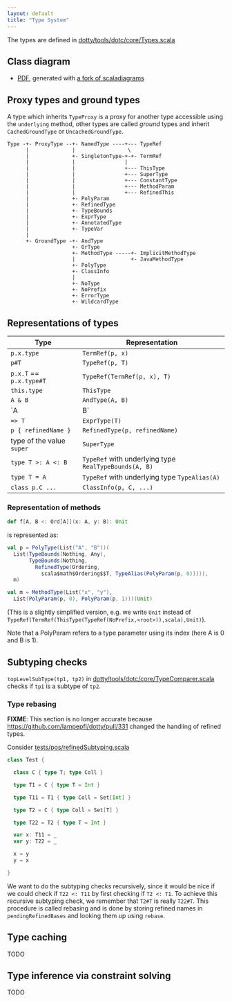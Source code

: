 ```yaml
---
layout: default
title: "Type System"
---
```


The types are defined in [dotty/tools/dotc/core/Types.scala][1]

## Class diagram ##
- [PDF][2], generated with [a fork of scaladiagrams][3]

## Proxy types and ground types ##
A type which inherits `TypeProxy` is a proxy for another type accessible using
the `underlying` method, other types are called _ground_ types and inherit
`CachedGroundType` or `UncachedGroundType`.

```
Type -+- ProxyType --+- NamedType ----+--- TypeRef
      |              |                 \
      |              +- SingletonType-+-+- TermRef
      |              |                |
      |              |                +--- ThisType
      |              |                +--- SuperType
      |              |                +--- ConstantType
      |              |                +--- MethodParam
      |              |                +--- RefinedThis
      |              +- PolyParam
      |              +- RefinedType
      |              +- TypeBounds
      |              +- ExprType
      |              +- AnnotatedType
      |              +- TypeVar
      |
      +- GroundType -+- AndType
                     +- OrType
                     +- MethodType -----+- ImplicitMethodType
                     |                  +- JavaMethodType
                     +- PolyType
                     +- ClassInfo
                     |
                     +- NoType
                     +- NoPrefix
                     +- ErrorType
                     +- WildcardType

```

## Representations of types ##
 Type                      | Representation
 ------------------------- | -----------------------------
 `p.x.type`                | `TermRef(p, x)`
 `p#T`                     | `TypeRef(p, T)`
 `p.x.T` == `p.x.type#T`   | `TypeRef(TermRef(p, x), T)`
 `this.type`               | `ThisType`
 `A & B`                   | `AndType(A, B)`
 `A | B`                   | `OrType(A, B)`
 `=> T`                    | `ExprType(T)`
 `p { refinedName }`       | `RefinedType(p, refinedName)`
 type of the value `super` | `SuperType`
 `type T >: A <: B`        | `TypeRef` with underlying type `RealTypeBounds(A, B)`
 `type T = A`              | `TypeRef` with underlying type `TypeAlias(A)`
 `class p.C ...`           | `ClassInfo(p, C, ...)`

### Representation of methods ###
```scala
def f[A, B <: Ord[A]](x: A, y: B): Unit
```
is represented as:

```scala
val p = PolyType(List("A", "B"))(
  List(TypeBounds(Nothing, Any),
       TypeBounds(Nothing,
         RefinedType(Ordering,
           scala$math$Ordering$$T, TypeAlias(PolyParam(p, 0))))),
  m)

val m = MethodType(List("x", "y"),
  List(PolyParam(p, 0), PolyParam(p, 1)))(Unit)
```
(This is a slightly simplified version, e.g. we write `Unit` instead of
`TypeRef(TermRef(ThisType(TypeRef(NoPrefix,<root>)),scala),Unit)`).

Note that a PolyParam refers to a type parameter using its index (here A is 0
and B is 1).

## Subtyping checks ##
`topLevelSubType(tp1, tp2)` in [dotty/tools/dotc/core/TypeComparer.scala][4]
checks if `tp1` is a subtype of `tp2`.

### Type rebasing ###
**FIXME**: This section is no longer accurate because
https://github.com/lampepfl/dotty/pull/331 changed the handling of refined
types.

Consider [tests/pos/refinedSubtyping.scala][5]
```scala
class Test {

  class C { type T; type Coll }

  type T1 = C { type T = Int }

  type T11 = T1 { type Coll = Set[Int] }

  type T2 = C { type Coll = Set[T] }

  type T22 = T2 { type T = Int }

  var x: T11 = _
  var y: T22 = _

  x = y
  y = x

}
```
We want to do the subtyping checks recursively, since it would be nice if we
could check if `T22 <: T11` by first checking if `T2 <: T1`. To achieve this
recursive subtyping check, we remember that `T2#T` is really `T22#T`. This
procedure is called rebasing and is done by storing refined names in
`pendingRefinedBases` and looking them up using `rebase`.

## Type caching ##
TODO

## Type inference via constraint solving ##
TODO

[1]: https://github.com/lampepfl/dotty/blob/master/src/dotty/tools/dotc/core/Types.scala
[2]: https://github.com/samuelgruetter/dotty/blob/classdiagrampdf/dotty-types.pdf
[3]: https://github.com/samuelgruetter/scaladiagrams/tree/print-descendants
[4]: https://github.com/lampepfl/dotty/blob/master/src/dotty/tools/dotc/core/TypeComparer.scala
[5]: https://github.com/lampepfl/dotty/blob/master/tests/pos/refinedSubtyping.scala
